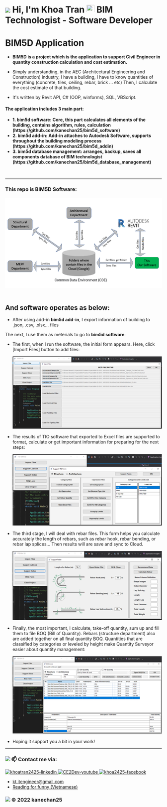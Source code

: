 # <img src="https://github.com/kanechan25/kanechan25/blob/main/img/interface/logo_ce2dev.png" width="30px"> Hi, I'm Khoa Tran <img src="https://media.giphy.com/media/hvRJCLFzcasrR4ia7z/giphy.gif" width="25px" height="25px"> BIM Technologist - Software Developer 
# BIM5D Application
- <strong>BIM5D is a project which is the application to support Civil Engineer in quantity construction calculation and cost estimation. </strong>
- Simply understanding, in the AEC (Architectural Engineering and Construction) industry, I have a building, I have to know quantities of everything (concrete, tiles, ceiling, rebar, brick ... etc)
Then, I calculate the cost estimate of that building.

- It's written by Revit API, C# (OOP, winforms), SQL, VBScript.
<h4>The application includes 3 main part: </h4>
<strong>
<ul>
<li>1. bim5d software: Core, this part calculates all elements of the building, contains algorithm, rules, calculation (https://github.com/kanechan25/bim5d_software)</li>
<li>2. bim5d add-in: Add-in attaches to Autodesk Software, supports throughout the building modeling process (https://github.com/kanechan25/bim5d_addin)</li>
<li>3. bim5d database management: arranges, backup, saves all components database of BIM technologist (https://github.com/kanechan25/bim5d_database_management)</li>
</ul>
</strong>
&nbsp;

---
<h3>This repo is BIM5D Software: </h3>
<img src="https://github.com/kanechan25/5D-BIM-Software/blob/main/img/workflowSoftware.PNG">
&nbsp;

## And software operates as below:
- After using add-in <strong>bim5d add-in</strong>, I export information of building to .json, .csv, .xlsx... files

The next, I use them as meterials to go to <strong>bim5d software</strong>:
- The first, when I run the software, the initial form appears. Here, click [Import Files] button to add files:

	<img src="https://github.com/kanechan25/5D-BIM-Software/blob/main/img/1.%20ImportFiles.PNG">
- The results of TIO software that exported to Excel files are supported to format, calculate or get important information for preparing for the next steps:

	<img src="https://github.com/kanechan25/5D-BIM-Software/blob/main/img/2.%20SupportTIO.PNG">
- The third stage, I will deal with rebar files. This form helps you calculate accurately the length of rebars, such as rebar hook, rebar bending, or rebar lap splices...
	Then results will are save and sync to Cloud.
	
	<img src="https://github.com/kanechan25/5D-BIM-Software/blob/main/img/3.%20SupportRebars.PNG">
- Finally, the most important, I calculate, take-off quantity, sum up and fill them to file BOQ (Bill of Quantity).
Rebars (structure department) also are added together on all final quantity BOQ.
	Quantities that are classified by categories or leveled by height make Quantity Surveyor easier about quantity management:
	
	<img src="https://github.com/kanechan25/5D-BIM-Software/blob/main/img/4.%20BOQform.PNG">

- Hoping it support you a bit in your work!
---
### <img src="https://github.com/kanechan25/kanechan25/blob/main/img/interface/logo_ce2dev.png" width="25px"> 📫 Contact me via:
  <a href="https://www.linkedin.com/in/khoatran2425/" target="blank">
    <img src="https://img.icons8.com/bubbles/100/000000/linkedin.png" alt="khoatran2425-linkedin" />
  </a>
  <a href="https://www.youtube.com/c/CE2Dev" target="blank">
    <img src="https://img.icons8.com/bubbles/100/000000/youtube-squared.png" alt="CE2Dev-youtube" />
  </a>
  <a href="https://www.facebook.com/khoa2425/" target="blank">
    <img src="https://img.icons8.com/bubbles/100/000000/facebook-new.png" alt="khoa2425-facebook" />
  </a>


  <br />

- kt.itengineer@gmail.com
- [Reading for funny (Vietnamese)](https://ngoatv.blogspot.com/)
### <img src="https://github.com/kanechan25/kanechan25/blob/main/img/interface/logo_ce2dev.png" width="25px"> © 2022 kanechan25
